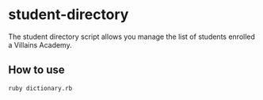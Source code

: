 # student-directory
 The student directory script allows you manage the list of students enrolled a Villains Academy.

 ## How to use
````shell
ruby dictionary.rb
````